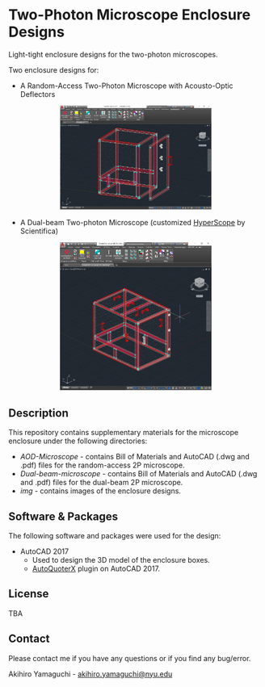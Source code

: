 # Two-Photon Microscope Enclosure Designs
Light-tight enclosure designs for the two-photon microscopes.

Two enclosure designs for:
- A Random-Access Two-Photon Microscope with Acousto-Optic Deflectors
<p align="center">
	<img width="300" src="https://github.com/Y-Akihiro/2P-Microscope-Enclosure/blob/main/img/AOD-scope_enclosure.png">
</p>

- A Dual-beam Two-photon Microscope (customized [HyperScope](https://www.scientifica.uk.com/products/scientifica-hyperscope) by Scientifica)
<p align="center">
	<img width="300" src="https://github.com/Y-Akihiro/2P-Microscope-Enclosure/blob/main/img/HyperScope_enclosure.png">
</p>


## Description
This repository contains supplementary materials for the microscope enclosure under the following directories:

* *AOD-Microscope* - contains Bill of Materials and AutoCAD (.dwg and .pdf) files for the random-access 2P microscope.
* *Dual-beam-microscope* - contains Bill of Materials and AutoCAD (.dwg and .pdf) files for the dual-beam 2P microscope.
* *img* - contains images of the enclosure designs.


## Software & Packages
The following software and packages were used for the design:
* AutoCAD 2017
	* Used to design the 3D model of the enclosure boxes.
	* [AutoQuoterX](https://8020.net/aqx) plugin on AutoCAD 2017.
	
## License
TBA

## Contact

Please contact me if you have any questions or if you find any bug/error.

Akihiro Yamaguchi - akihiro.yamaguchi@nyu.edu
